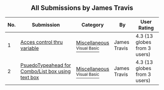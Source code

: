 ﻿<div align="center">

## All Submissions by James Travis

</div>

No.  | Submission | Category | By   | User Rating
---- | ---------- | -------- | ---- | -----------
1 | [Acces control thru variable<br />](https://github.com/Planet-Source-Code/james-travis-acces-control-thru-variable__1-13300) | [Miscellaneous<br /><sup>Visual Basic</sup>](../ByCategory/miscellaneous__1-1.md) | James Travis | 4.3 (13 globes from 3 users)
2 | [PsuedoTypeahead for Combo/List box using text box<br />](https://github.com/Planet-Source-Code/james-travis-psuedotypeahead-for-combo-list-box-using-text-box__1-30642) | [Miscellaneous<br /><sup>Visual Basic</sup>](../ByCategory/miscellaneous__1-1.md) | James Travis | 4.3 (13 globes from 3 users)
